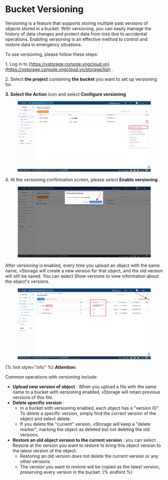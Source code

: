 # Bucket Versioning

Versioning is a feature that supports storing multiple past versions of objects stored in a bucket. With versioning, you can easily manage the history of data changes and protect data from loss due to accidental operations. Enabling versioning is an effective method to control and restore data in emergency situations.

To use versioning, please follow these steps:

1\. Log in to [https://vstorage.console.vngcloud.vn](https://vstorage.console.vngcloud.vn/storage/list) .

2\. Select **the project** containing **the bucket** you want to set up versioning for.

**3. Select the Action** icon and select **Configure versioning**

<figure><img src="../../../../../../.gitbook/assets/image (32).png" alt=""><figcaption></figcaption></figure>

4\. At the versioning confirmation screen, please select **Enable versioning** .

<figure><img src="../../../../../../.gitbook/assets/image (33).png" alt=""><figcaption></figcaption></figure>

After versioning is enabled, every time you upload an object with the same name, vStorage will create a new version for that object, and the old version will still be saved. You can select Show versions to view information about the object's versions.

<figure><img src="../../../../../../.gitbook/assets/image (34).png" alt=""><figcaption></figcaption></figure>

{% hint style="info" %}
**Attention:**

Common operations with versioning include:

* **Upload new version of object** : When you upload a file with the same name to a bucket with versioning enabled, vStorage will retain previous versions of this file.
* **Delete specific version** :
  * In a bucket with versioning enabled, each object has a "version ID". To delete a specific version, simply find the correct version of the object and select delete.
  * If you delete the "current" version, vStorage will keep a "delete marker", marking the object as deleted but not deleting the old versions.
* **Restore an old object version to the current version** : you can select Restore at the version you want to restore to bring this object version to the latest version of the object.
  * Restoring an old version does not delete the current version or any other versions.
  * The version you want to restore will be copied as the latest version, preserving every version in the bucket.
{% endhint %}
